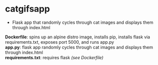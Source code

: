# catgifsapp
- Flask app that randomly cycles through cat images and displays them through index.html<br/>

**Dockerfile**: spins up an alpine distro image, installs pip, installs flask via requirements.txt, exposes port 5000, and runs app.py<br/>
**app.py**: flask app randomly cycles through cat images and displays them through index.html<br/>
**requirements.txt**: requires flask *(see Dockerfile)*<br/>
